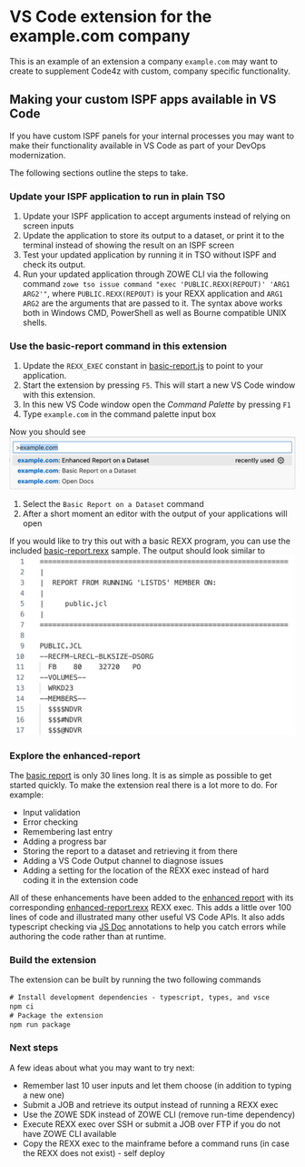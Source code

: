 # VS Code extension for the example.com company

This is an example of an extension a company `example.com` may want to create to supplement Code4z with custom, company specific functionality.

## Making your custom ISPF apps available in VS Code

If you have custom ISPF panels for your internal processes you may want to make their functionality available in VS Code as part of your DevOps modernization.

The following sections outline the steps to take.

### Update your ISPF application to run in plain TSO

1. Update your ISPF application to accept arguments instead of relying on screen inputs
1. Update the application to store its output to a dataset, or print it to the terminal instead of showing the result on an ISPF screen
1. Test your updated application by running it in TSO without ISPF and check its output.
1. Run your updated application through ZOWE CLI via the following command `zowe tso issue command "exec 'PUBLIC.REXX(REPOUT)' 'ARG1 ARG2'"`, where `PUBLIC.REXX(REPOUT)` is your REXX application and `ARG1` `ARG2` are the arguments that are passed to it. The syntax above works both in Windows CMD, PowerShell as well as Bourne compatible UNIX shells.

### Use the basic-report command in this extension

1. Update the `REXX_EXEC` constant in [basic-report.js](commands/basic-report.js#L6) to point to your application.
1. Start the extension by pressing `F5`. This will start a new VS Code window with this extension.
1. In this new VS Code window open the _Command Palette_ by pressing `F1`
1. Type `example.com` in the command palette input box 

Now you should see ![Command Palette](command-palette.png)

1. Select the `Basic Report on a Dataset` command
1. After a short moment an editor with the output of your applications will open

If you would like to try this out with a basic REXX program, you can use the included [basic-report.rexx](commands/basic-report.rexx) sample. The output should look similar to ![Report](report.png)

### Explore the enhanced-report

The [basic report](commands/basic-report.js) is only 30 lines long. It is as simple as possible to get started quickly. To make the extension real there is a lot more to do. For example:

- Input validation
- Error checking
- Remembering last entry
- Adding a progress bar
- Storing the report to a dataset and retrieving it from there
- Adding a VS Code Output channel to diagnose issues
- Adding a setting for the location of the REXX exec instead of hard coding it in the extension code

All of these enhancements have been added to the [enhanced report](commands/enhanced-report.js) with its corresponding [enhanced-report.rexx](commands/enhanced-report.rexx) REXX exec. This adds a little over 100 lines of code and illustrated many other useful VS Code APIs. It also adds typescript checking via [JS Doc](https://www.typescriptlang.org/docs/handbook/jsdoc-supported-types.html) annotations to help you catch errors while authoring the code rather than at runtime.

### Build the extension

The extension can be built by running the two following commands

```
# Install development dependencies - typescript, types, and vsce
npm ci
# Package the extension
npm run package
```

### Next steps

A few ideas about what you may want to try next:

- Remember last 10 user inputs and let them choose (in addition to typing a new one)
- Submit a JOB and retrieve its output instead of running a REXX exec
- Use the ZOWE SDK instead of ZOWE CLI (remove run-time dependency)
- Execute REXX exec over SSH or submit a JOB over FTP if you do not have ZOWE CLI available
- Copy the REXX exec to the mainframe before a command runs (in case the REXX does not exist) - self deploy
